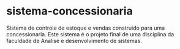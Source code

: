 # sistema-concessionaria
 Sistema de controle de estoque e vendas construido para uma concessionaria. Este sistema é o projeto final de uma disciplina da faculdade de Analise e desenvolvimento de sistemas.
